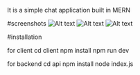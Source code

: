 It is a simple chat application built in MERN

#screenshots
![Alt text](image_path)
![Alt text](image_path)
![Alt text](image_path)

#installation

for client
cd client 
npm install
npm run dev


for backend
cd api
npm install 
node index.js
